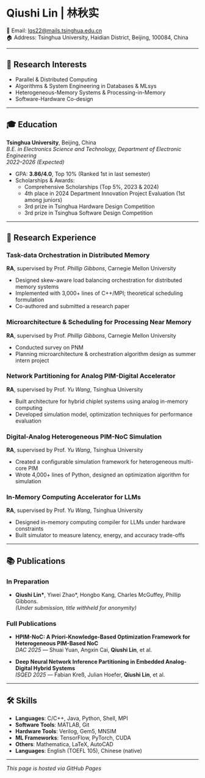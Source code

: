 # Qiushi Lin | 林秋实

📧 Email: lqs22@mails.tsinghua.edu.cn  
🏠 Address: Tsinghua University, Haidian District, Beijing, 100084, China

---

## 🎯 Research Interests

- Parallel & Distributed Computing  
- Algorithms & System Engineering in Databases & MLsys  
- Heterogeneous-Memory Systems & Processing-in-Memory  
- Software-Hardware Co-design  

---

## 🎓 Education

**Tsinghua University**, Beijing, China  
*B.E. in Electronics Science and Technology, Department of Electronic Engineering*  
_2022–2026 (Expected)_  
- GPA: **3.86/4.0**, Top 10% (Ranked 1st in last semester)  
- Scholarships & Awards:
  - Comprehensive Scholarships (Top 5%, 2023 & 2024)  
  - 4th place in 2024 Department Innovation Project Evaluation (1st among juniors)  
  - 3rd prize in Tsinghua Hardware Design Competition  
  - 3rd prize in Tsinghua Software Design Competition  

---

## 🧪 Research Experience

### Task-data Orchestration in Distributed Memory  
**RA**, supervised by Prof. *Phillip Gibbons*, Carnegie Mellon University  
- Designed skew-aware load balancing orchestration for distributed memory systems  
- Implemented with 3,000+ lines of C++/MPI; theoretical scheduling formulation  
- Co-authored and submitted a research paper  

### Microarchitecture & Scheduling for Processing Near Memory  
**RA**, supervised by Prof. *Phillip Gibbons*, Carnegie Mellon University  
- Conducted survey on PNM  
- Planning microarchitecture & orchestration algorithm design as summer intern project  

### Network Partitioning for Analog PIM-Digital Accelerator  
**RA**, supervised by Prof. *Yu Wang*, Tsinghua University  
- Built architecture for hybrid chiplet systems using analog in-memory computing  
- Developed simulation model, optimization techniques for performance evaluation  

### Digital-Analog Heterogeneous PIM-NoC Simulation  
**RA**, supervised by Prof. *Yu Wang*, Tsinghua University  
- Created a configurable simulation framework for heterogeneous multi-core PIM  
- Wrote 4,000+ lines of Python, designed an optimization algorithm for simulation  

### In-Memory Computing Accelerator for LLMs  
**RA**, supervised by Prof. *Yu Wang*, Tsinghua University  
- Designed in-memory computing compiler for LLMs under hardware constraints  
- Built simulator to measure latency, energy, and accuracy trade-offs  

---

## 📚 Publications

### In Preparation  
- **Qiushi Lin\***, Yiwei Zhao\*, Hongbo Kang, Charles McGuffey, Phillip Gibbons.  
  *(Under submission, title withheld for anonymity)*

### Full Publications  
- **HPIM-NoC: A Priori-Knowledge-Based Optimization Framework for Heterogeneous PIM-Based NoC**  
  *DAC 2025* — Shuai Yuan, Angxin Cai, **Qiushi Lin**, et al.

- **Deep Neural Network Inference Partitioning in Embedded Analog-Digital Hybrid Systems**  
  *ISQED 2025* — Fabian Kreß, Julian Hoefer, **Qiushi Lin**, et al.

---

## 🛠 Skills

- **Languages**: C/C++, Java, Python, Shell, MPI  
- **Software Tools**: MATLAB, Git  
- **Hardware Tools**: Verilog, Gem5, MNSIM  
- **ML Frameworks**: TensorFlow, PyTorch, CUDA  
- **Others**: Mathematica, LaTeX, AutoCAD  
- **Languages**: English (TOEFL 105), Chinese (native)

---

_This page is hosted via GitHub Pages_  
